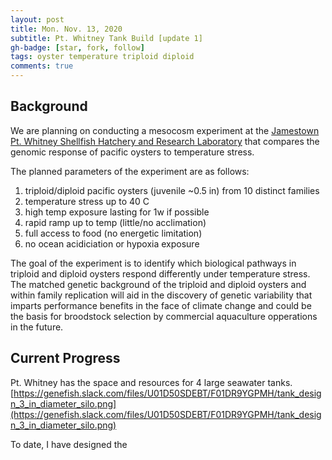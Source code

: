 ```yaml
---
layout: post
title: Mon. Nov. 13, 2020
subtitle: Pt. Whitney Tank Build [update 1]
gh-badge: [star, fork, follow]
tags: oyster temperature triploid diploid
comments: true
---
```


## Background

We are planning on conducting a mesocosm experiment at the [Jamestown Pt. Whitney Shellfish Hatchery and Research Laboratory](https://goo.gl/maps/27SMdcsPRsNcg6Le9) that compares the genomic response of pacific oysters to temperature stress. 

The planned parameters of the experiment are as follows:

1. triploid/diploid pacific oysters (juvenile ~0.5 in) from 10 distinct families
2. temperature stress up to 40 C
3. high temp exposure lasting for 1w if possible
4. rapid ramp up to temp (little/no acclimation)
5. full access to food (no energetic limitation)
6. no ocean acidiciation or hypoxia exposure

The goal of the experiment is to identify which biological pathways in triploid and diploid oysters respond differently under <severe> temperature stress. The matched genetic background of the triploid and diploid oysters and within family replication will aid in the discovery of genetic variability that imparts performance benefits in the face of climate change and could be the basis for broodstock selection by commercial aquaculture opperations in the future. 

## Current Progress

Pt. Whitney has the space and resources for 4 large seawater tanks. [https://genefish.slack.com/files/U01D50SDEBT/F01DR9YGPMH/tank_design_3_in_diameter_silo.png](https://genefish.slack.com/files/U01D50SDEBT/F01DR9YGPMH/tank_design_3_in_diameter_silo.png)

To date, I have designed the 
